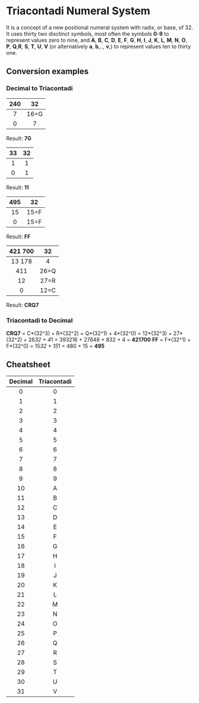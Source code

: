 # Triacontadi Numeral System

It is a concept of a new positional numeral system with radix, or base, of 32. It uses thirty two disctinct symbols, most often the symbols **0**-**9** to represent values zero to nine, and **A**, **B**, **C**, **D**, **E**, **F**, **G**, **H**, **I**, **J**, **K**, **L**, **M**, **N**, **O**, **P**, **Q**,**R**, **S**, **T**, **U**, **V** (or alternatively **a**, **b**,.., **v**,) to represent values ten to thirty one.

## Conversion examples
### Decimal to Triacontadi
|240|32|
|:-:|:-:|
|7|16=G|
|0|7|

Result: **7G**

|33|32|
|:-:|:-:|
|1|1|
|0|1|

Result: **11**

|495|32|
|:-:|:-:|
|15|15=F|
|0|15=F|

Result: **FF**

|421 700|32|
|:-:|:-:|
|13 178|4|
|411|26=Q|
|12|27=R|
|0|12=C|

Result: **CRQ7**

### Triacontadi to Decimal 
**CRQ7** = C*(32^3) + R*(32^2) + Q*(32^1) + 4*(32^0) = 12*(32^3) + 27*(32^2) + 26*32 + 4*1 = 393216 + 27648 + 832 + 4 = **421700**
**FF** = F*(32^1) + F*(32^0) = 15*32 + 15*1 = 480 + 15 = **495**

## Cheatsheet
|Decimal  |Triacontadi|
|:-------:|:---------:|
|0|0|
|1|1|
|2|2|
|3|3|
|4|4|
|5|5|
|6|6|
|7|7|
|8|8|
|9|9|
|10|A|
|11|B|
|12|C|
|13|D|
|14|E|
|15|F|
|16|G|
|17|H|
|18|I|
|19|J|
|20|K|
|21|L|
|22|M|
|23|N|
|24|O|
|25|P|
|26|Q|
|27|R|
|28|S|
|29|T|
|30|U|
|31|V|

